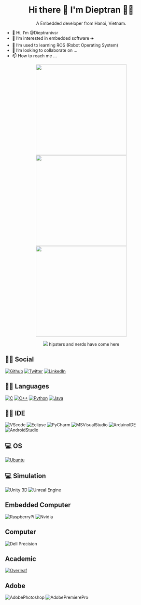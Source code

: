 <h1 align='center'>
  Hi there 👋 I'm Dieptran 👨‍💻
</h1>

<p align='center'>
  A Embedded developer from Hanoi, Vietnam.
</p>

- 👋 Hi, I’m @Dieptranivsr
- 👀 I’m interested in embedded software :airplane: 
- 🌱 I’m used to learning ROS (Robot Operating System)
- 💞️ I’m looking to collaborate on ...
- 📫 How to reach me ...

<p align='center'>
  <a href="#"><img src="https://github-readme-stats.vercel.app/api/top-langs/?username=Dieptranivsr&show_icons=true&count_private=true&theme=dark" width="300"></a>
  <a href="#"><img src="https://github-readme-stats.vercel.app/api?username=Dieptranivsr&show_icons=true&count_private=true&theme=dark" width="300"></a> 
  <a href="#"><img src="https://github-readme-streak-stats.herokuapp.com/?user=Dieptranivsr&show_icons=true&count_private=true&theme=dark" width="300"></a>
</p>

<p align='center'>
  <a href="#"><img src="https://hits.seeyoufarm.com/api/count/incr/badge.svg?url=https%3A%2F%2Fgithub.com%2FDieptranivsr1212%2Fhit-counterr"></a> hipsters and nerds have come here 
</p>

<div id="top"></div>
<!--
*** Thanks for checking out the Best-README-Template. If you have a suggestion
*** that would make this better, please fork the repo and create a pull request
*** or simply open an issue with the tag "enhancement".
*** Don't forget to give the project a star!
*** Thanks again! Now go create something AMAZING! :D
-->



<!-- PROJECT SHIELDS -->
<!--
*** I'm using markdown "reference style" links for readability.
*** Reference links are enclosed in brackets [ ] instead of parentheses ( ).
*** See the bottom of this document for the declaration of the reference variables
*** for contributors-url, forks-url, etc. This is an optional, concise syntax you may use.
*** https://www.markdownguide.org/basic-syntax/#reference-style-links
-->
## 👨👩 Social 
[![Github][github-shield]][github-url]
[![Twitter][twitter-shield]][twitter-url]
[![LinkedIn][linkedin-shield]][linkedin-url]
<!-- [![wordpress][wordpress-shield]][wordpress-url] -->
<!-- https://img.shields.io/badge/Wordpress-21759B?style=for-the-badge&logo=wordpress&logoColor=white -->

## 👩‍💻 Languages 
[![C][c-shield]][c-url]
[![C++][c++-shield]][c++-url]
[![Python][python-shield]][python-url]
[![Java][java-shield]][java-url]

## 👩‍💻 IDE 
![VScode](https://img.shields.io/badge/VSCode-0078D4?style=for-the-badge&logo=visual%20studio%20code&logoColor=white)
![Eclipse](https://img.shields.io/badge/Eclipse-2C2255?style=for-the-badge&logo=eclipse&logoColor=white)
![PyCharm](https://img.shields.io/badge/PyCharm-000000.svg?&style=for-the-badge&logo=PyCharm&logoColor=green)
![MSVisualStudio](https://img.shields.io/badge/Visual_Studio-5C2D91?style=for-the-badge&logo=visual%20studio&logoColor=white)
![ArduinoIDE](https://img.shields.io/badge/Arduino_IDE-00979D?style=for-the-badge&logo=arduino&logoColor=white)
![AndroidStudio](https://img.shields.io/badge/Android_Studio-3DDC84?style=for-the-badge&logo=android-studio&logoColor=white)

## 💻 OS 
[![Ubuntu][Ubuntu-shield]][Ubuntu-url]

## 💻 Simulation
![Unity 3D](https://img.shields.io/badge/Unity-100000?style=for-the-badge&logo=unity&logoColor=white)
![Unreal Engine](https://img.shields.io/badge/-Unreal%20Engine-313131?style=for-the-badge&logo=unreal-engine&logoColor=white)

## Embedded Computer
![RaspberryPi](https://img.shields.io/badge/-RaspberryPi-purple?style=flat-square&logo=Raspberry)
![Nvidia](https://img.shields.io/badge/-Nvidia_Jetson-green?style=flat-square&logo=Nvidia)

## Computer
![Dell Precision](https://img.shields.io/badge/dell%20laptop-007DB8?style=for-the-badge&logo=dell&logoColor=white)

## Academic
[![Overleaf][Overleaf-shield]][Overleaf-url]

## Adobe 
![AdobePhotoshop](https://img.shields.io/badge/Adobe%20Photoshop-31A8FF?style=for-the-badge&logo=Adobe%20Photoshop&logoColor=black)
![AdobePremierePro](https://img.shields.io/badge/Adobe%20Premiere%20Pro-9999FF?style=for-the-badge&logo=Adobe%20Premiere%20Pro&logoColor=white)


<!---
Dieptranivsr/Dieptranivsr is a ✨ special ✨ repository because its `README.md` (this file) appears on your GitHub profile.
You can click the Preview link to take a look at your changes.
--->



<!-- MARKDOWN LINKS & IMAGES -->
<!-- https://www.markdownguide.org/basic-syntax/#reference-style-links -->
[github-shield]: https://img.shields.io/badge/GitHub-100000?style=for-the-badge&logo=github&logoColor=white
[github-url]: https://github.com/Dieptranivsr
[twitter-shield]: https://img.shields.io/badge/Twitter-1DA1F2?style=for-the-badge&logo=twitter&logoColor=white
[twitter-url]: https://twitter.com/DiepTra38267774
[linkedin-shield]: https://img.shields.io/badge/-LinkedIn-black.svg?style=for-the-badge&logo=linkedin&colorB=555
[linkedin-url]: https://www.linkedin.com/in/tu%E1%BA%A5n-%C4%91i%E1%BB%87p-tr%E1%BA%A7n-99b96616b/

[c-shield]: https://img.shields.io/badge/C-00599C?style=for-the-badge&logo=c&logoColor=white
[c-url]: https://en.wikipedia.org/wiki/C_(programming_language)
[c++-shield]: https://img.shields.io/badge/C%2B%2B-00599C?style=for-the-badge&logo=c%2B%2B&logoColor=white
[c++-url]: https://en.wikipedia.org/wiki/C%2B%2B
[python-shield]: https://img.shields.io/badge/Python-3776AB?style=for-the-badge&logo=python&logoColor=white
[python-url]: https://www.python.org/
[java-shield]: https://img.shields.io/badge/Java-ED8B00?style=for-the-badge&logo=java&logoColor=white
[java-url]: https://www.java.com/en/

[Ubuntu-shield]: https://img.shields.io/badge/Ubuntu-E95420?style=for-the-badge&logo=ubuntu&logoColor=white
[Ubuntu-url]:https://ubuntu.com/

[Overleaf-shield]: https://img.shields.io/badge/Overleaf-47A141?style=for-the-badge&logo=Overleaf&logoColor=white
[Overleaf-url]: https://www.overleaf.com/
